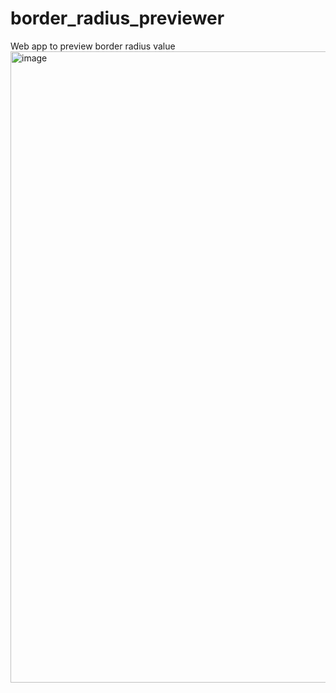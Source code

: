 # border_radius_previewer
Web app to preview border radius value
<img width="1010" alt="image" src="https://user-images.githubusercontent.com/38187170/209470290-703afdc4-1014-4c66-9513-9f4bc8366ab4.png">
